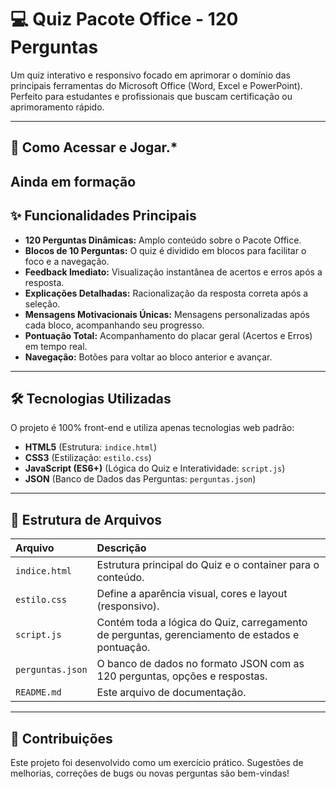# 💻 Quiz Pacote Office - 120 Perguntas

Um quiz interativo e responsivo focado em aprimorar o domínio das principais ferramentas do Microsoft Office (Word, Excel e PowerPoint). Perfeito para estudantes e profissionais que buscam certificação ou aprimoramento rápido.

---

## 🚀 Como Acessar e Jogar.*
Ainda em formação 
---

## ✨ Funcionalidades Principais

* **120 Perguntas Dinâmicas:** Amplo conteúdo sobre o Pacote Office.
* **Blocos de 10 Perguntas:** O quiz é dividido em blocos para facilitar o foco e a navegação.
* **Feedback Imediato:** Visualização instantânea de acertos e erros após a resposta.
* **Explicações Detalhadas:** Racionalização da resposta correta após a seleção.
* **Mensagens Motivacionais Únicas:** Mensagens personalizadas após cada bloco, acompanhando seu progresso.
* **Pontuação Total:** Acompanhamento do placar geral (Acertos e Erros) em tempo real.
* **Navegação:** Botões para voltar ao bloco anterior e avançar.

---

## 🛠️ Tecnologias Utilizadas

O projeto é 100% front-end e utiliza apenas tecnologias web padrão:

* **HTML5** (Estrutura: `indice.html`)
* **CSS3** (Estilização: `estilo.css`)
* **JavaScript (ES6+)** (Lógica do Quiz e Interatividade: `script.js`)
* **JSON** (Banco de Dados das Perguntas: `perguntas.json`)

---

## 📂 Estrutura de Arquivos

| Arquivo | Descrição |
| :--- | :--- |
| `indice.html` | Estrutura principal do Quiz e o container para o conteúdo. |
| `estilo.css` | Define a aparência visual, cores e layout (responsivo). |
| `script.js` | Contém toda a lógica do Quiz, carregamento de perguntas, gerenciamento de estados e pontuação. |
| `perguntas.json` | O banco de dados no formato JSON com as 120 perguntas, opções e respostas. |
| `README.md` | Este arquivo de documentação. |

---

## 🤝 Contribuições

Este projeto foi desenvolvido como um exercício prático. Sugestões de melhorias, correções de bugs ou novas perguntas são bem-vindas!
